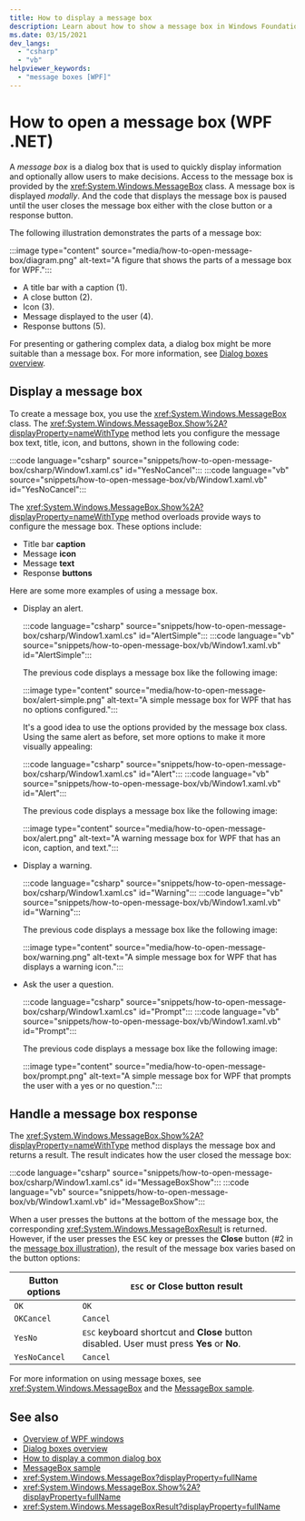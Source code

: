 ```yaml
---
title: How to display a message box
description: Learn about how to show a message box in Windows Foundation Presentation (WPF). Message boxes prompt users for a response, allowing the calling window to process that response.
ms.date: 03/15/2021
dev_langs: 
  - "csharp"
  - "vb"
helpviewer_keywords: 
  - "message boxes [WPF]"
---
```


# How to open a message box (WPF .NET)

A _message box_ is a dialog box that is used to quickly display information and optionally allow users to make decisions. Access to the message box is provided by the <xref:System.Windows.MessageBox> class. A message box is displayed _modally_. And the code that displays the message box is paused until the user closes the message box either with the close button or a response button.

The following illustration demonstrates the parts of a message box:

<a name="diagram"></a>
:::image type="content" source="media/how-to-open-message-box/diagram.png" alt-text="A figure that shows the parts of a message box for WPF.":::

- A title bar with a caption (1).
- A close button (2).
- Icon (3).
- Message displayed to the user (4).
- Response buttons (5).

For presenting or gathering complex data, a dialog box might be more suitable than a message box. For more information, see [Dialog boxes overview](dialog-boxes-overview.md).

## Display a message box

To create a message box, you use the <xref:System.Windows.MessageBox> class. The <xref:System.Windows.MessageBox.Show%2A?displayProperty=nameWithType> method lets you configure the message box text, title, icon, and buttons, shown in the following code:

:::code language="csharp" source="snippets/how-to-open-message-box/csharp/Window1.xaml.cs" id="YesNoCancel":::
:::code language="vb" source="snippets/how-to-open-message-box/vb/Window1.xaml.vb" id="YesNoCancel":::

The <xref:System.Windows.MessageBox.Show%2A?displayProperty=nameWithType> method overloads provide ways to configure the message box. These options include:

- Title bar **caption**
- Message **icon**
- Message **text**
- Response **buttons**

Here are some more examples of using a message box.

- Display an alert.

  :::code language="csharp" source="snippets/how-to-open-message-box/csharp/Window1.xaml.cs" id="AlertSimple":::
  :::code language="vb" source="snippets/how-to-open-message-box/vb/Window1.xaml.vb" id="AlertSimple":::

  The previous code displays a message box like the following image:

  :::image type="content" source="media/how-to-open-message-box/alert-simple.png" alt-text="A simple message box for WPF that has no options configured.":::

  It's a good idea to use the options provided by the message box class. Using the same alert as before, set more options to make it more visually appealing:

  :::code language="csharp" source="snippets/how-to-open-message-box/csharp/Window1.xaml.cs" id="Alert":::
  :::code language="vb" source="snippets/how-to-open-message-box/vb/Window1.xaml.vb" id="Alert":::

  The previous code displays a message box like the following image:

  :::image type="content" source="media/how-to-open-message-box/alert.png" alt-text="A warning message box for WPF that has an icon, caption, and text.":::

- Display a warning.

  :::code language="csharp" source="snippets/how-to-open-message-box/csharp/Window1.xaml.cs" id="Warning":::
  :::code language="vb" source="snippets/how-to-open-message-box/vb/Window1.xaml.vb" id="Warning":::

  The previous code displays a message box like the following image:

  :::image type="content" source="media/how-to-open-message-box/warning.png" alt-text="A simple message box for WPF that has displays a warning icon.":::

- Ask the user a question.

  :::code language="csharp" source="snippets/how-to-open-message-box/csharp/Window1.xaml.cs" id="Prompt":::
  :::code language="vb" source="snippets/how-to-open-message-box/vb/Window1.xaml.vb" id="Prompt":::

  The previous code displays a message box like the following image:

  :::image type="content" source="media/how-to-open-message-box/prompt.png" alt-text="A simple message box for WPF that prompts the user with a yes or no question.":::

## Handle a message box response

The <xref:System.Windows.MessageBox.Show%2A?displayProperty=nameWithType> method displays the message box and returns a result. The result indicates how the user closed the message box:

:::code language="csharp" source="snippets/how-to-open-message-box/csharp/Window1.xaml.cs" id="MessageBoxShow":::
:::code language="vb" source="snippets/how-to-open-message-box/vb/Window1.xaml.vb" id="MessageBoxShow":::

When a user presses the buttons at the bottom of the message box, the corresponding <xref:System.Windows.MessageBoxResult> is returned. However, if the user presses the <kbd>ESC</kbd> key or presses the **Close** button (#2 in the [message box illustration](#diagram)), the result of the message box varies based on the button options:

| Button options | <kbd>ESC</kbd> or **Close** button result |
|----------------|-------------------------------------------|
| `OK`           | `OK`                                      |
| `OKCancel`     | `Cancel`                                  |
| `YesNo`        | <kbd>ESC</kbd> keyboard shortcut and **Close** button disabled. User must press **Yes** or **No**. |
| `YesNoCancel`  | `Cancel`                                  |

For more information on using message boxes, see <xref:System.Windows.MessageBox> and the [MessageBox sample](https://github.com/Microsoft/WPF-Samples/tree/master/Windows/MessageBox).

## See also

- [Overview of WPF windows](index.md)
- [Dialog boxes overview](dialog-boxes-overview.md)
- [How to display a common dialog box](how-to-open-common-system-dialog-box.md)
- [MessageBox sample](https://github.com/Microsoft/WPF-Samples/tree/master/Windows/MessageBox)
- <xref:System.Windows.MessageBox?displayProperty=fullName>
- <xref:System.Windows.MessageBox.Show%2A?displayProperty=fullName>
- <xref:System.Windows.MessageBoxResult?displayProperty=fullName>
